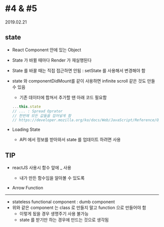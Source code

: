 # #4 & #5

2019.02.21

## state

- React Component 안에 있는 Object
- State 가 바뀔 때마다 Render 가 재실행된다
- State 를 바꿀 때는 직접 접근하면 안됨 : setState 를 사용해서 변경해야 함
- state 와 componentDidMount를 같이 사용하면 infinite scroll 같은 것도 만들 수 있음
  - 기존 데이터에 합쳐서 추가할 땐 아래 코드 필요함

  ```js
  ...this.state
  // ... : Spread Oprator
  // 한번에 모든 값들을 집어넣게 함
  // https://developer.mozilla.org/ko/docs/Web/JavaScript/Reference/Operators/Spread_syntax
  ```

- Loading State
  - API 에서 정보를 받아와서 state 를 업데이트 하려면 사용

## TIP

- reactJS 사용시 함수 앞에 _ 사용
  - 내가 만든 함수임을 알아볼 수 있도록

- Arrow Function

---

- stateless functional component : dumb component
- 위와 같은 component 는 class 로 만들지 말고 function 으로 만들어야 함
  - 이렇게 됬을 경우 생명주기 사용 불가능
  - state 를 받기만 하는 경우에 만드는 것으로 생각됨
